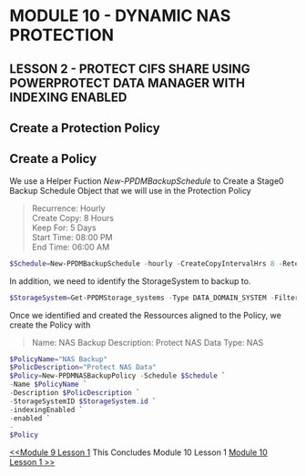 # MODULE 10 - DYNAMIC NAS PROTECTION

## LESSON 2 - PROTECT CIFS SHARE USING POWERPROTECT DATA MANAGER WITH INDEXING ENABLED

## Create a Protection Policy

## Create a Policy

We use a Helper Fuction *New-PPDMBackupSchedule* to Create a Stage0 Backup Schedule Object that we will use in the Protection Policy

>Recurrence: Hourly  
>Create Copy: 8 Hours  
>Keep For: 5 Days  
>Start Time: 08:00 PM  
>End Time: 06:00 AM  

```Powershell
$Schedule=New-PPDMBackupSchedule -hourly -CreateCopyIntervalHrs 8 -RetentionUnit DAY -RetentionInterval 5
```

In addition, we need to identify the StorageSystem to backup to.

```Powershell
$StorageSystem=Get-PPDMStorage_systems -Type DATA_DOMAIN_SYSTEM -Filter {name eq "ddve-01.demo.local"}
```

Once we identified and created the Ressources aligned to the Policy, we create the Policy with

>Name: NAS Backup
>Description: Protect NAS Data
>Type: NAS  

```Powershell
$PolicyName="NAS Backup"
$PolicDescription="Protect NAS Data"
$Policy=New-PPDMNASBackupPolicy -Schedule $Schedule `
-Name $PolicyName `
-Description $PolicDescription `
-StorageSystemID $StorageSystem.id `
-indexingEnabled `
-enabled `
-
$Policy

```


[<<Module 9 Lesson 1](./Module_9_1.md) This Concludes Module 10 Lesson 1 [Module 10 Lesson 1 >>](./Module_10_2.md)
